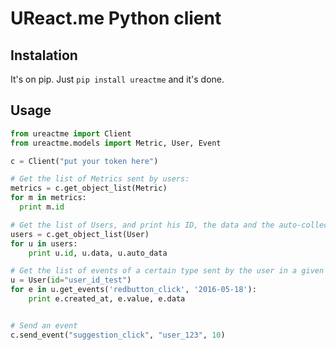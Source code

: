 # UReact.me Python client

## Instalation

It's on pip. Just `pip install ureactme` and it's done.

## Usage

```python
from ureactme import Client
from ureactme.models import Metric, User, Event

c = Client("put your token here")

# Get the list of Metrics sent by users:
metrics = c.get_object_list(Metric)
for m in metrics:
  print m.id

# Get the list of Users, and print his ID, the data and the auto-collected data
users = c.get_object_list(User)
for u in users:
    print u.id, u.data, u.auto_data

# Get the list of events of a certain type sent by the user in a given day
u = User(id="user_id_test")
for e in u.get_events('redbutton_click', '2016-05-18'):
    print e.created_at, e.value, e.data


# Send an event
c.send_event("suggestion_click", "user_123", 10)
```
